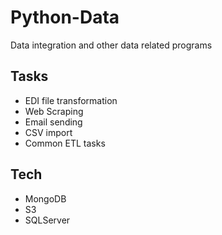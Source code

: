 # Python-Data
Data integration and other data related programs

## Tasks 

* EDI file transformation
* Web Scraping
* Email sending
* CSV import
* Common ETL tasks

## Tech

* MongoDB
* S3
* SQLServer
